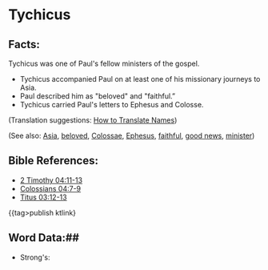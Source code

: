 # Tychicus #

## Facts: ##

Tychicus was one of Paul's fellow ministers of the gospel.

* Tychicus accompanied Paul on at least one of his missionary journeys to Asia.
* Paul described him as "beloved" and "faithful.”
* Tychicus carried Paul's letters to Ephesus and Colosse.

(Translation suggestions: [How to Translate Names](rc://en/ta/man/translate/translate-names))

(See also: [Asia](../other/asia.md), [beloved](../kt/beloved.md), [Colossae](../other/colossae.md), [Ephesus](../other/ephesus.md), [faithful](../kt/faithful.md), [good news](../kt/goodnews.md), [minister](../kt/minister.md))

## Bible References: ##

* [2 Timothy 04:11-13](rc://en/tn/help/2ti/04/11)
* [Colossians 04:7-9](rc://en/tn/help/col/04/07)
* [Titus 03:12-13](rc://en/tn/help/tit/03/12)

{{tag>publish ktlink}

## Word Data:##

* Strong's: 

